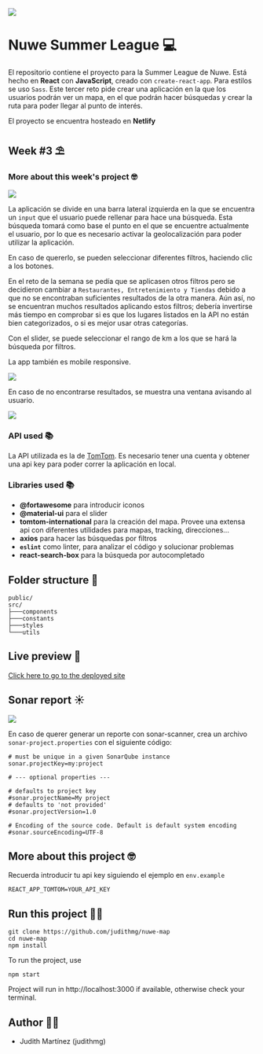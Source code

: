 <img src="https://nuwe.io/_next/image?url=%2Flogo_color.png&w=64&q=75"/>

# Nuwe Summer League 💻

El repositorio contiene el proyecto para la Summer League de Nuwe. Está hecho en **React** con **JavaScript**, creado con `create-react-app`. Para estilos se uso `Sass`. Este tercer reto pide crear una aplicación en la que los usuarios podrán ver un mapa, en el que podrán hacer búsquedas y crear la ruta para poder llegar al punto de interés.

El proyecto se encuentra hosteado en **Netlify**

## Week #3 ⛱

### More about this week's project 🤓

<img src="https://github.com/judithmg/nuwe-summer-1/blob/main/public/images/map.png?raw=true"/>

La aplicación se divide en una barra lateral izquierda en la que se encuentra un `input` que el usuario puede rellenar para hace una búsqueda. Esta búsqueda tomará como base el punto en el que se encuentre actualmente el usuario, por lo que es necesario activar la geolocalización para poder utilizar la aplicación.

En caso de quererlo, se pueden seleccionar diferentes filtros, haciendo clic a los botones.

En el reto de la semana se pedía que se aplicasen otros filtros pero se decidieron cambiar a `Restaurantes, Entretenimiento y Tiendas` debido a que no se encontraban suficientes resultados de la otra manera. Aún así, no se encuentran muchos resultados aplicando estos filtros; debería invertirse más tiempo en comprobar si es que los lugares listados en la API no están bien categorizados, o si es mejor usar otras categorías.

Con el slider, se puede seleccionar el rango de km a los que se hará la búsqueda por filtros.

La app también es mobile responsive.

<img src="https://github.com/judithmg/nuwe-summer-1/blob/main/public/images/mobile.png?raw=true"/>

En caso de no encontrarse resultados, se muestra una ventana avisando al usuario.

<img src="https://github.com/judithmg/nuwe-summer-1/blob/main/public/images/mobile.png?raw=true"/>

### API used 📚

La API utilizada es la de [TomTom](https://developer.tomtom.com/). Es necesario tener una cuenta y obtener una api key para poder correr la aplicación en local.

### Libraries used 📚

- **@fortawesome** para introducir iconos
- **@material-ui** para el slider
- **tomtom-international** para la creación del mapa. Provee una extensa api con diferentes utilidades para mapas, tracking, direcciones...
- **axios** para hacer las búsquedas por filtros
- **`eslint`** como linter, para analizar el código y solucionar problemas
- **react-search-box** para la búsqueda por autocompletado

## Folder structure 📁

```
public/
src/
├───components
├───constants
├───styles
└───utils
```

## Live preview 📳

[Click here to go to the deployed site](https://nuwe-map.netlify.app)

## Sonar report ☀

<img src="https://github.com/judithmg/nuwe-summer-1/blob/main/public/images/sonar.png?raw=true"/>

En caso de querer generar un reporte con sonar-scanner, crea un archivo `sonar-project.properties` con el siguiente código:

```
# must be unique in a given SonarQube instance
sonar.projectKey=my:project

# --- optional properties ---

# defaults to project key
#sonar.projectName=My project
# defaults to 'not provided'
#sonar.projectVersion=1.0

# Encoding of the source code. Default is default system encoding
#sonar.sourceEncoding=UTF-8
```

## More about this project 🤓

Recuerda introducir tu api key siguiendo el ejemplo en `env.example`

```
REACT_APP_TOMTOM=YOUR_API_KEY
```

## Run this project 🏃‍♀️

```
git clone https://github.com/judithmg/nuwe-map
cd nuwe-map
npm install
```

To run the project, use

```
npm start
```

Project will run in http://localhost:3000 if available, otherwise check your terminal.

## Author 👩‍💻

- Judith Martínez (judithmg)
